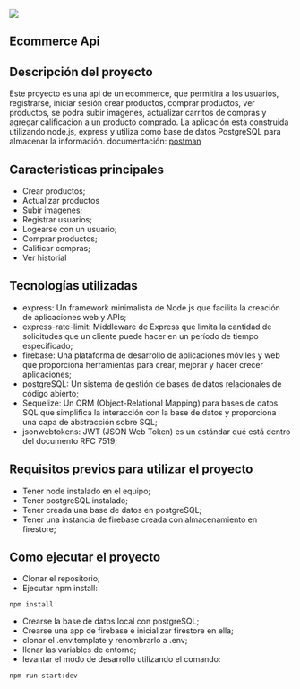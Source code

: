 ![](https://dkrn4sk0rn31v.cloudfront.net/uploads/2020/12/o-que-e-o-express-js.png)

## Ecommerce Api
## Descripción del proyecto
<p>
Este proyecto es una api de un ecommerce, que permitira a los usuarios, registrarse, iniciar sesión crear productos, comprar productos, ver productos, se podra subir imagenes, actualizar carritos de compras y agregar calificacion a un producto comprado. La aplicación esta construida utilizando node.js, express y utiliza como base de datos PostgreSQL para almacenar la información. documentación: <a target="_blank" href="https://documenter.getpostman.com/view/30851026/2sAXjDdv1W" title="postman lifestyles">postman</a>
</p>

## Caracteristicas principales
- Crear productos;
- Actualizar productos
- Subir imagenes;
- Registrar usuarios;
- Logearse con un usuario;
- Comprar productos;
- Calificar compras;
- Ver historial

## Tecnologías utilizadas
- express: Un framework minimalista de Node.js que facilita la creación de aplicaciones web y APIs;
- express-rate-limit: Middleware de Express que limita la cantidad de solicitudes que un cliente puede hacer en un período de tiempo especificado;
- firebase: Una plataforma de desarrollo de aplicaciones móviles y web que proporciona herramientas para crear, mejorar y hacer crecer aplicaciones;
- postgreSQL: Un sistema de gestión de bases de datos relacionales de código abierto;
- Sequelize: Un ORM (Object-Relational Mapping) para bases de datos SQL que simplifica la interacción con la base de datos y proporciona una capa de abstracción sobre SQL;
- jsonwebtokens: JWT (JSON Web Token) es un estándar qué está dentro del documento RFC 7519;
## Requisitos previos para utilizar el proyecto
- Tener node instalado en el equipo;
- Tener postgreSQL instalado;
- Tener creada una base de datos en postgreSQL;
- Tener una instancia de firebase creada con almacenamiento en firestore;
## Como ejecutar el proyecto
- Clonar el repositorio;
- Ejecutar npm install:

```
npm install
```
- Crearse la base de datos local con postgreSQL;
- Crearse una app de firebase e inicializar firestore en ella;
- clonar el .env.template y renombrarlo a .env;
- llenar las variables de entorno;
- levantar el modo de desarrollo utilizando el comando:

```
npm run start:dev
```

